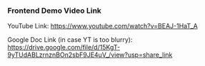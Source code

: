 ### Frontend Demo Video Link
YouTube Link:
https://www.youtube.com/watch?v=BEAJ-1HaT_A

Google Doc Link (in case YT is too blurry): 
https://drive.google.com/file/d/15KgT-9yTUdABLzrnznBOn2sbF9JE4uV_/view?usp=share_link
